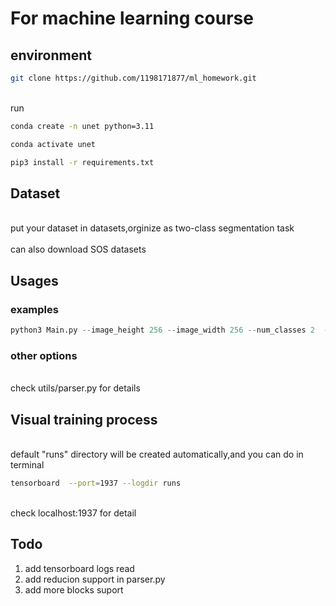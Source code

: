 # For machine learning course

## environment
```bash
git clone https://github.com/1198171877/ml_homework.git
```

</br> run </br>
```bash
conda create -n unet python=3.11
```
```bash
conda activate unet
```
```bash
pip3 install -r requirements.txt
```
## Dataset
</br> put your dataset in datasets,orginize as two-class segmentation task </br>
</br> can also download SOS datasets </br>

## Usages
### examples

```python
python3 Main.py --image_height 256 --image_width 256 --num_classes 2  --dataset_path ./datasets/SOS/palsar --epochs 100 
```


### other options
</br> check utils/parser.py for details</br>

## Visual training process
</br>default "runs" directory will be created automatically,and you can do in terminal</br>
 ```bash 
tensorboard  --port=1937 --logdir runs 
```
</br> check localhost:1937 for detail<br>

## Todo
1. add tensorboard logs read
2. add reducion support in parser.py
3. add more blocks suport
